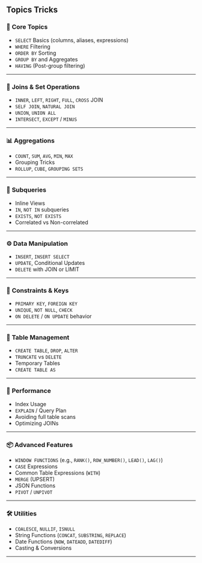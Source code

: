 ## Topics Tricks

### 📘 **Core Topics**

* `SELECT` Basics (columns, aliases, expressions)
* `WHERE` Filtering
* `ORDER BY` Sorting
* `GROUP BY` and Aggregates
* `HAVING` (Post-group filtering)

---

### 🔗 **Joins & Set Operations**

* `INNER`, `LEFT`, `RIGHT`, `FULL`, `CROSS` JOIN
* `SELF JOIN`, `NATURAL JOIN`
* `UNION`, `UNION ALL`
* `INTERSECT`, `EXCEPT` / `MINUS`

---

### 📊 **Aggregations**

* `COUNT`, `SUM`, `AVG`, `MIN`, `MAX`
* Grouping Tricks
* `ROLLUP`, `CUBE`, `GROUPING SETS`

---

### 🧠 **Subqueries**

* Inline Views
* `IN`, `NOT IN` subqueries
* `EXISTS`, `NOT EXISTS`
* Correlated vs Non-correlated

---

### ⚙️ **Data Manipulation**

* `INSERT`, `INSERT SELECT`
* `UPDATE`, Conditional Updates
* `DELETE` with JOIN or LIMIT

---

### 🔐 **Constraints & Keys**

* `PRIMARY KEY`, `FOREIGN KEY`
* `UNIQUE`, `NOT NULL`, `CHECK`
* `ON DELETE` / `ON UPDATE` behavior

---

### 🧱 **Table Management**

* `CREATE TABLE`, `DROP`, `ALTER`
* `TRUNCATE` vs `DELETE`
* Temporary Tables
* `CREATE TABLE AS`

---

### 🚀 **Performance**

* Index Usage
* `EXPLAIN` / Query Plan
* Avoiding full table scans
* Optimizing JOINs

---

### 📦 **Advanced Features**

* `WINDOW FUNCTIONS` (e.g., `RANK()`, `ROW_NUMBER()`, `LEAD()`, `LAG()`)
* `CASE` Expressions
* Common Table Expressions (`WITH`)
* `MERGE` (UPSERT)
* JSON Functions
* `PIVOT` / `UNPIVOT`

---

### 🛠 **Utilities**

* `COALESCE`, `NULLIF`, `ISNULL`
* String Functions (`CONCAT`, `SUBSTRING`, `REPLACE`)
* Date Functions (`NOW`, `DATEADD`, `DATEDIFF`)
* Casting & Conversions

---
